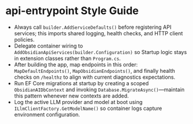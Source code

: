 # api-entrypoint Style Guide

- Always call `builder.AddServiceDefaults()` before registering API services; this imports shared logging, health checks, and HTTP client policies.
- Delegate container wiring to `AddObsidianApiServices(builder.Configuration)` so Startup logic stays in extension classes rather than `Program.cs`.
- After building the app, map endpoints in this order: `MapDefaultEndpoints()`, `MapObsidianEndpoints()`, and finally health checks on `/healthz` to align with current diagnostics expectations.
- Run EF Core migrations at startup by creating a scoped `ObsidianAIDbContext` and invoking `Database.MigrateAsync()`—maintain this pattern whenever new contexts are added.
- Log the active LLM provider and model at boot using `ILlmClientFactory.GetModelName()` so container logs capture environment configuration.
